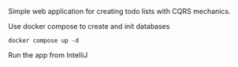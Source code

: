 Simple web application for creating todo lists with CQRS mechanics.

Use docker compose to create and init databases

```
docker compose up -d
```

Run the app from IntelliJ